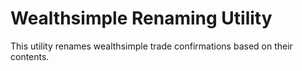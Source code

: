 # Wealthsimple Renaming Utility

This utility renames wealthsimple trade confirmations based on their contents.
